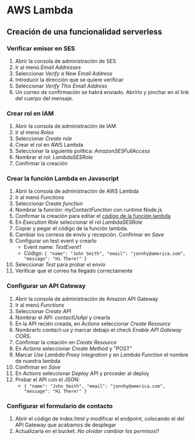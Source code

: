 # AWS Lambda

## Creación de una funcionalidad serverless

### Verificar emisor en SES

1. Abrir la consola de administración de SES
1. Ir al menú *Email Addresses*
1. Seleccionar *Verify a New Email Address*
1. Introducir la dirección que se quiere verificar
1. Seleccionar *Verify This Email Address*
1. Un correo de confirmación se habrá enviado. Abrirlo y pinchar en el link del cuerpo del mensaje.

### Crear rol en IAM

1. Abrir la consola de administración de IAM
1. Ir al menú *Roles*
1. Seleccionar *Create role*
1. Crear el rol en AWS Lambda
1. Seleccionar la siguiente política: *AmazonSESFullAccess*
1. Nombrar el rol: *LambdaSESRole*
1. Confirmar la creación

### Crear la función Lambda en Javascript

1. Abrir la consola de administración de AWS Lambda
1. Ir al menú *Functions*
1. Seleccionar *Create function*
1. Nombrar la función: *myContactFunction* con runtime Node.js
1. Confirmar la creación para editar el [código de la función lambda](https://github.com/vitongos/amazon-web-services-course/blob/master/scripts/email-lambda.js)
1. En *Execution Role* seleccionar el rol *LambdaSESRole*
1. Copiar y pegar el código de la función lambda. 
1. Cambiar los correos de envío y recepción. Confirmar en *Save*
1. Configurar un test event y crearlo
    * Event name: *TestEvent1*
    * Código: `{ "name": "John Smith", "email": "jonnhy@america.com", "message": "Hi There!" }`
1. Seleccionar *Test* para probar el envío
1. Verificar que el correo ha llegado correctamente

### Configurar un API Gateway

1. Abrir la consola de administración de Amazon API Gateway
1. Ir al menú *Functions*
1. Seleccionar *Create API*
1. Nombrar el API: *contactUsApi* y crearla
1. En la API recién creada, en *Actions* seleccionar *Create Resource*
1. Nombrarlo *contact-us* y marcar debajo el check *Enable API Gateway CORS*. 
1. Confirmar la creación en *Create Resource*
1. En *Actions* seleccionar *Create Method* y "POST"
1. Marcar *Use Lambda Proxy integration* y en *Lambda Function* el nombre de nuestra lambda
1. Confirmar en *Save*
1. En *Actions* seleccionar *Deploy API* y proceder al deploy
1. Probar el API con el JSON:
    * `{ "name": "John Smith", "email": "jonnhy@america.com", "message": "Hi There!" }`

### Configurar el formulario de contacto

1. Abrir el código de index.html y modificar el endpoint, colocando el del API Gateway que acabamos de desplegar
1. Actualizarla en el bucket. *No olvidar cambiar los permisos!!*

